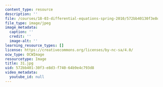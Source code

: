 ```yaml
---
content_type: resource
description: ''
file: /courses/18-03-differential-equations-spring-2010/572bb40130f3e8d3f74064b9e4c793d8_31.jpg
file_type: image/jpeg
image_metadata:
  caption: ''
  credit: ''
  image-alt: ''
learning_resource_types: []
license: https://creativecommons.org/licenses/by-nc-sa/4.0/
ocw_type: OCWImage
resourcetype: Image
title: 31.jpg
uid: 572bb401-30f3-e8d3-f740-64b9e4c793d8
video_metadata:
  youtube_id: null
---
```

